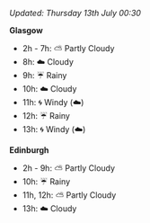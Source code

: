 *Updated: Thursday 13th July 00:30*

**Glasgow**

* 2h - 7h: :partly_sunny: Partly Cloudy
* 8h: :cloud: Cloudy
* 9h: :umbrella: Rainy
* 10h: :cloud: Cloudy
* 11h: :cyclone: Windy (:cloud:)
* 12h: :umbrella: Rainy
* 13h: :cyclone: Windy (:cloud:)

**Edinburgh**

* 2h - 9h: :partly_sunny: Partly Cloudy
* 10h: :umbrella: Rainy
* 11h, 12h: :partly_sunny: Partly Cloudy
* 13h: :cloud: Cloudy

